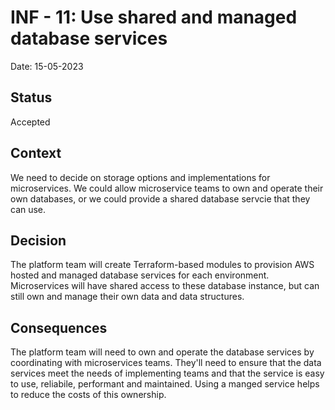 # INF - 11: Use shared and managed database services
Date: 15-05-2023
## Status 
Accepted

## Context
We need to decide on storage options and implementations for microservices. We could allow microservice teams to own and operate their own databases, or we could provide a shared database servcie that they can use.

## Decision
The platform team will create Terraform-based modules to provision AWS hosted and managed database services for each environment. Microservices will have shared access to these database instance, but can still own and manage their own data and data structures.

## Consequences
The platform team will need to own and operate the database services by coordinating with microservices teams. They'll need to ensure that the data services meet the needs of implementing teams and that the service is easy to use, reliabile, performant and maintained. Using a manged service helps to reduce the costs of this ownership.